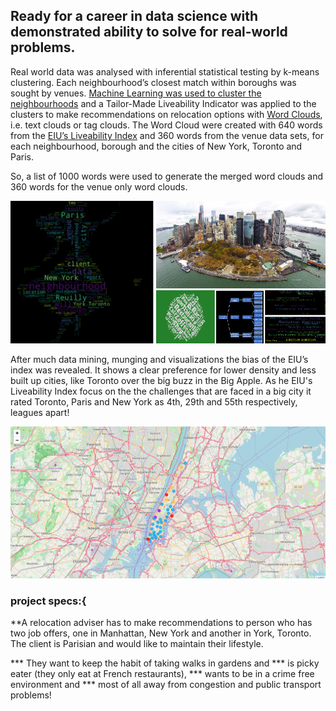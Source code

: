 ## Ready for a career in data science with demonstrated ability to solve for real-world problems. 

Real world data was analysed with inferential statistical testing by k-means clustering. Each neighbourhood’s closest match within boroughs was 
sought by venues. [Machine Learning was used to cluster the neighbourhoods](https://lindangulopez.github.io/testing-page/map_clusters.html) and a Tailor-Made Liveability Indicator was applied to the clusters to 
make recommendations on relocation options with [Word Clouds](https://amueller.github.io/word_cloud/), i.e. text clouds or tag clouds.  The Word Cloud were created with 640 words from the 
[EIU’s Liveability Index](https://www.eiu.com/public/topical_report.aspx?campaignid=Liveability17) and 360 words from the venue data sets, for each neighbourhood, borough and the cities of New York, Toronto and Paris. 


So, a list of 1000 words were used to generate the merged word clouds and 360 words for the venue only word clouds.

![Tailor-Made Liveability Indicator ](https://github.com/lindangulopez/Coursera_Capstone/blob/master/IBM_DSP.png?raw=true)

After much data mining, munging and visualizations the bias of the EIU’s index was revealed. It shows a clear preference for lower density and
less built up cities, like Toronto over the big buzz in the Big Apple. As he EIU's Liveability Index focus on the the challenges that are faced 
in a big city it rated Toronto, Paris and New York as 4th, 29th and 55th respectively, leagues apart!

![Leaflet Map](https://github.com/lindangulopez/Coursera_Capstone/blob/master/LeafletMap.png?raw=true)

### project specs:{
**A relocation adviser has to make recommendations to person who has two job offers, one in Manhattan, New York and another in York, Toronto. The client is Parisian and would like to maintain their lifestyle.

*** They want to keep the habit of taking walks in gardens and *** is picky eater (they only eat at French restaurants), *** wants to be in a crime free environment and *** most of all away from congestion and public transport problems!
